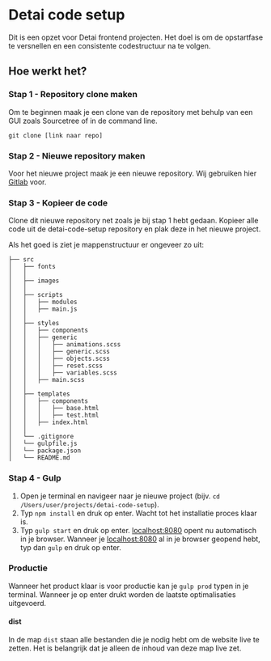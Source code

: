 # Detai code setup
Dit is een opzet voor Detai frontend projecten. Het doel is om de opstartfase te versnellen en een consistente codestructuur na te volgen.

## Hoe werkt het?
### Stap 1 - Repository clone maken
Om te beginnen maak je een clone van de repository met behulp van een GUI zoals Sourcetree of in de command line. 

```git clone [link naar repo]```

### Stap 2 - Nieuwe repository maken
Voor het nieuwe project maak je een nieuwe repository. Wij gebruiken hier [Gitlab](https://www.gitlab.com) voor.

### Stap 3 - Kopieer de code
Clone dit nieuwe repository net zoals je bij stap 1 hebt gedaan. Kopieer alle code uit de detai-code-setup repository en plak deze in het nieuwe project.

Als het goed is ziet je mappenstructuur er ongeveer zo uit:
```
├── src
│   ├── fonts
│   │
│   ├── images
│   │
│   ├── scripts
│   │   ├── modules
│   │   ├── main.js
│   │
│   ├── styles
│   │   ├── components
│   │   ├── generic
│   │   │   ├── animations.scss
│   │   │   ├── generic.scss
│   │   │   ├── objects.scss
│   │   │   ├── reset.scss
│   │   │   ├── variables.scss
│   │   ├── main.scss
│   │
│   ├── templates
│   │   ├── components
│   │   │   ├── base.html
│   │   │   ├── test.html
│   │   ├── index.html
│   │
│   └── .gitignore
│   └── gulpfile.js
│   └── package.json
│   └── README.md

```

### Stap 4 - Gulp
1. Open je terminal en navigeer naar je nieuwe project (bijv. `cd /Users/user/projects/detai-code-setup`).
2. Typ `npm install` en druk op enter. Wacht tot het installatie proces klaar is.
3. Typ `gulp start` en druk op enter. [localhost:8080](http://localhost:8080/) opent nu automatisch in je browser. Wanneer je [localhost:8080](http://localhost:8080/) al in je browser geopend hebt, typ dan `gulp` en druk op enter. 

### Productie
Wanneer het product klaar is voor productie kan je `gulp prod` typen in je terminal. Wanneer je op enter drukt worden de laatste optimalisaties uitgevoerd.

#### dist
In de map `dist` staan alle bestanden die je nodig hebt om de website live te zetten. Het is belangrijk dat je alleen de inhoud van deze map live zet.